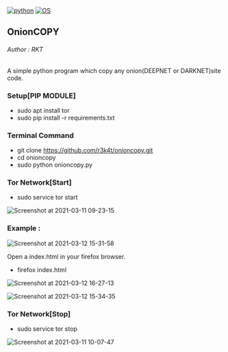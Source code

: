 [![python](https://img.shields.io/badge/Program-Python-brightgreen.svg)](https://www.python.org/downloads/release/python/)
[![OS](https://img.shields.io/badge/Tested%20On-Linux-brightgreen.svg)](https://en.wikipedia.org/wiki/Linux)

<h2> OnionCOPY </h2>

<h6> Author : RKT </h6>

A simple python program which copy any onion(DEEPNET or DARKNET)site code.

### Setup[PIP MODULE] ### 

+ sudo apt install tor
+ sudo pip install -r requirements.txt

### Terminal Command ###

+ git clone https://github.com/r3k4t/onioncopy.git
+ cd onioncopy
+ sudo python onioncopy.py

### Tor Network[Start] ###

+ sudo service tor start

![Screenshot at 2021-03-11 09-23-15](https://user-images.githubusercontent.com/69615463/110735201-7e6e8200-8253-11eb-8299-831674114143.png)

### Example : ###

![Screenshot at 2021-03-12 15-31-58](https://user-images.githubusercontent.com/69615463/110957119-858db100-8375-11eb-8416-6d9e98701dbf.png)

Open a index.html in your firefox browser.

+ firefox index.html

![Screenshot at 2021-03-12 16-27-13](https://user-images.githubusercontent.com/69615463/110957371-bec62100-8375-11eb-8469-91a7639b9d2b.png)

![Screenshot at 2021-03-12 15-34-35](https://user-images.githubusercontent.com/69615463/110957594-f1701980-8375-11eb-8fc7-4423081ecdc6.png)

### Tor Network[Stop] ###

+ sudo service tor stop

![Screenshot at 2021-03-11 10-07-47](https://user-images.githubusercontent.com/69615463/110735226-934b1580-8253-11eb-96be-bf205f90c395.png)

